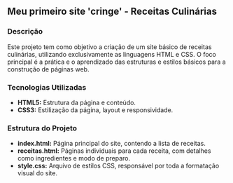 ## Meu primeiro site 'cringe' - Receitas Culinárias

### Descrição
Este projeto tem como objetivo a criação de um site básico de receitas culinárias, utilizando exclusivamente as linguagens HTML e CSS. O foco principal é a prática e o aprendizado das estruturas e estilos básicos para a construção de páginas web.

### Tecnologias Utilizadas
* **HTML5:** Estrutura da página e conteúdo.
* **CSS3:** Estilização da página, layout e responsividade.

### Estrutura do Projeto
* **index.html:** Página principal do site, contendo a lista de receitas.
* **receitas.html:** Páginas individuais para cada receita, com detalhes como ingredientes e modo de preparo.
* **style.css:** Arquivo de estilos CSS, responsável por toda a formatação visual do site.

